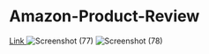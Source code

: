 # Amazon-Product-Review
[Link ](https://colab.research.google.com/drive/1z-qUkEcmu3a4FR3qfKmVD9qgUN5Qpx00#scrollTo=H9kqSGKxSGS1)
![Screenshot (77)](https://user-images.githubusercontent.com/56595632/154058673-28cd312b-d000-4207-af2e-d186799ffc22.png)
![Screenshot (78)](https://user-images.githubusercontent.com/56595632/154058759-6c1ee8b3-4dc4-4e8c-9d0a-07f8801eb821.png)
